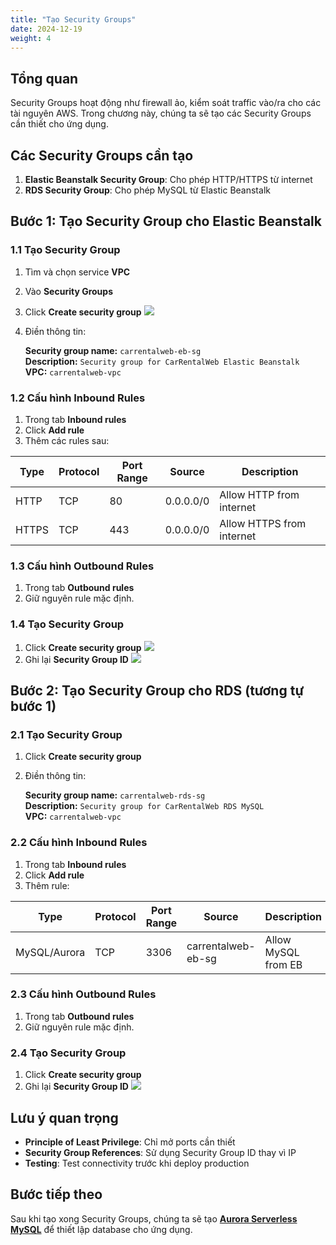 ```yaml
---
title: "Tạo Security Groups"
date: 2024-12-19
weight: 4
---
```


## Tổng quan

Security Groups hoạt động như firewall ảo, kiểm soát traffic vào/ra cho các tài nguyên AWS. Trong chương này, chúng ta sẽ tạo các Security Groups cần thiết cho ứng dụng.

## Các Security Groups cần tạo

1. **Elastic Beanstalk Security Group**: Cho phép HTTP/HTTPS từ internet
2. **RDS Security Group**: Cho phép MySQL từ Elastic Beanstalk

## Bước 1: Tạo Security Group cho Elastic Beanstalk

### 1.1 Tạo Security Group
1. Tìm và chọn service **VPC**
2. Vào **Security Groups**
3. Click **Create security group**
![](/images/004/01.png)
4. Điền thông tin:

    **Security group name:** `carrentalweb-eb-sg`  
    **Description:** `Security group for CarRentalWeb Elastic Beanstalk`  
    **VPC:** `carrentalweb-vpc`

### 1.2 Cấu hình Inbound Rules
1. Trong tab **Inbound rules**
2. Click **Add rule**
3. Thêm các rules sau:

| Type | Protocol | Port Range | Source | Description |
|------|----------|------------|--------|-------------|
| HTTP | TCP | 80 | 0.0.0.0/0 | Allow HTTP from internet |
| HTTPS | TCP | 443 | 0.0.0.0/0 | Allow HTTPS from internet |

### 1.3 Cấu hình Outbound Rules
1. Trong tab **Outbound rules**
2. Giữ nguyên rule mặc định.

### 1.4 Tạo Security Group
1. Click **Create security group**
![](/images/004/02.png)
2. Ghi lại **Security Group ID**
![](/images/004/03.png)

## Bước 2: Tạo Security Group cho RDS (tương tự bước 1)

### 2.1 Tạo Security Group
1. Click **Create security group**
2. Điền thông tin:

    **Security group name:** `carrentalweb-rds-sg`  
    **Description:** `Security group for CarRentalWeb RDS MySQL`  
    **VPC:** `carrentalweb-vpc`

### 2.2 Cấu hình Inbound Rules
1. Trong tab **Inbound rules**
2. Click **Add rule**
3. Thêm rule:

| Type | Protocol | Port Range | Source | Description |
|------|----------|------------|--------|-------------|
| MySQL/Aurora | TCP | 3306 | carrentalweb-eb-sg | Allow MySQL from EB |

### 2.3 Cấu hình Outbound Rules
1. Trong tab **Outbound rules**
2. Giữ nguyên rule mặc định.

### 2.4 Tạo Security Group
1. Click **Create security group**
2. Ghi lại **Security Group ID**
![](/images/004/04.png)

## Lưu ý quan trọng

- **Principle of Least Privilege**: Chỉ mở ports cần thiết
- **Security Group References**: Sử dụng Security Group ID thay vì IP
- **Testing**: Test connectivity trước khi deploy production

## Bước tiếp theo

Sau khi tạo xong Security Groups, chúng ta sẽ tạo **[Aurora Serverless MySQL](../5-Tao-Aurora-Database/)** để thiết lập database cho ứng dụng. 